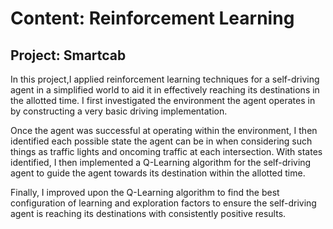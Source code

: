 #  Content: Reinforcement Learning
## Project: Smartcab

In this project,I applied reinforcement learning techniques for a self-driving agent in a simplified world to aid it in effectively reaching its destinations in the allotted time. I first investigated the environment the agent operates in by constructing a very basic driving implementation. 

Once the agent was successful at operating within the environment, I then  identified each possible state the agent can be in when considering such things as traffic lights and oncoming traffic at each intersection. With states identified, I then implemented a Q-Learning algorithm for the self-driving agent to guide the agent towards its destination within the allotted time.

Finally, I improved upon the Q-Learning algorithm to find the best configuration of learning and exploration factors to ensure the self-driving agent is reaching its destinations with consistently positive results.
